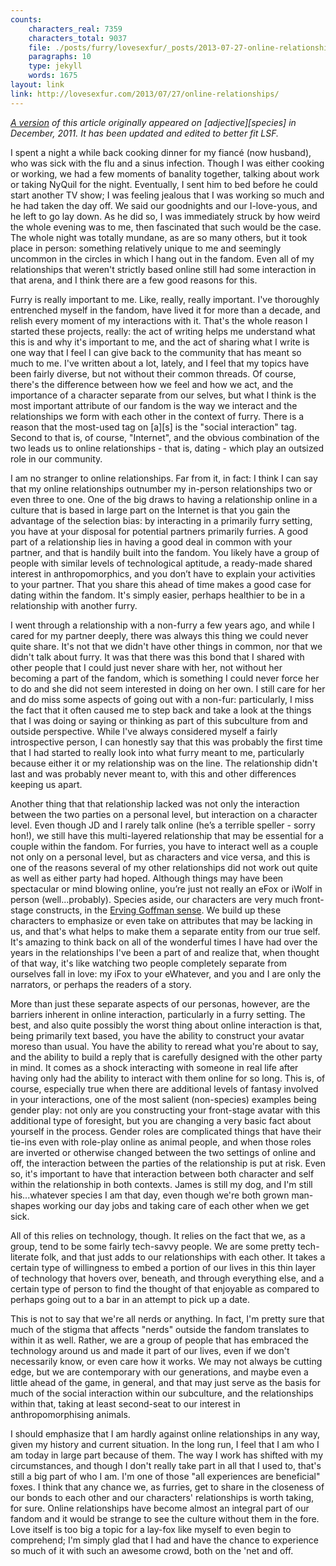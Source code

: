 ```yaml
---
counts:
    characters_real: 7359
    characters_total: 9037
    file: ./posts/furry/lovesexfur/_posts/2013-07-27-online-relationships.markdown
    paragraphs: 10
    type: jekyll
    words: 1675
layout: link
link: http://lovesexfur.com/2013/07/27/online-relationships/
---
```


*[A version](http://adjectivespecies.com/2011/12/28/online-relationships/) of
this article originally appeared on \[adjective\]\[species\] in December, 2011.
It has been updated and edited to better fit LSF.*

I spent a night a while back cooking dinner for my fianc&eacute; (now husband),
who was sick with the flu and a sinus infection. Though I was either cooking or
working, we had a few moments of banality together, talking about work or taking
NyQuil for the night. Eventually, I sent him to bed before he could start
another TV show; I was feeling jealous that I was working so much and he had
taken the day off. We said our goodnights and our I-love-yous, and he left to go
lay down. As he did so, I was immediately struck by how weird the whole evening
was to me, then fascinated that such would be the case. The whole night was
totally mundane, as are so many others, but it took place in person: something
relatively unique to me and seemingly uncommon in the circles in which I hang
out in the fandom. Even all of my relationships that weren't strictly based
online still had some interaction in that arena, and I think there are a few
good reasons for this.

Furry is really important to me. Like, really, really important. I've thoroughly
entrenched myself in the fandom, have lived it for more than a decade, and
relish every moment of my interactions with it. That's the whole reason I
started these projects, really: the act of writing helps me understand what this
is and why it's important to me, and the act of sharing what I write is one way
that I feel I can give back to the community that has meant so much to me. I've
written about a lot, lately, and I feel that my topics have been fairly diverse,
but not without their common threads. Of course, there's the difference between
how we feel and how we act, and the importance of a character separate from our
selves, but what I think is the most important attribute of our fandom is the
way we interact and the relationships we form with each other in the context of
furry. There is a reason that the most-used tag on \[a\]\[s\] is the "social
interaction" tag. Second to that is, of course, "Internet", and the obvious
combination of the two leads us to online relationships - that is, dating -
which play an outsized role in our community.<!--more-->

I am no stranger to online relationships. Far from it, in fact: I think I can
say that my online relationships outnumber my in-person relationships two or
even three to one. One of the big draws to having a relationship online in a
culture that is based in large part on the Internet is that you gain the
advantage of the selection bias: by interacting in a primarily furry setting,
you have at your disposal for potential partners primarily furries. A good part
of a relationship lies in having a good deal in common with your partner, and
that is handily built into the fandom. You likely have a group of people with
similar levels of technological aptitude, a ready-made shared interest in
anthropomorphics, and you don’t have to explain your activities to your partner.
That you share this ahead of time makes a good case for dating within the
fandom. It's simply easier, perhaps healthier to be in a relationship with
another furry.

I went through a relationship with a non-furry a few years ago, and while I
cared for my partner deeply, there was always this thing we could never quite
share. It's not that we didn't have other things in common, nor that we didn't
talk about furry. It was that there was this bond that I shared with other
people that I could just never share with her, not without her becoming a part
of the fandom, which is something I could never force her to do and she did not
seem interested in doing on her own. I still care for her and do miss some
aspects of going out with a non-fur: particularly, I miss the fact that it often
caused me to step back and take a look at the things that I was doing or saying
or thinking as part of this subculture from and outside perspective. While I've
always considered myself a fairly introspective person, I can honestly say that
this was probably the first time that I had started to really look into what
furry meant to me, particularly because either it or my relationship was on the
line. The relationship didn't last and was probably never meant to, with this
and other differences keeping us apart.

Another thing that that relationship lacked was not only the interaction between
the two parties on a personal level, but interaction on a character level. Even
though JD and I rarely talk online (he’s a terrible speller - sorry hon!), we
still have this multi-layered relationship that may be essential for a couple
within the fandom. For furries, you have to interact well as a couple not only
on a personal level, but as characters and vice versa, and this is one of the
reasons several of my other relationships did not work out quite as well as
either party had hoped. Although things may have been spectacular or mind
blowing online, you’re just not really an eFox or iWolf in person
(well...probably). Species aside, our characters are very much front-stage
constructs, in the [Erving Goffman
sense](http://adjectivespecies.com/2011/12/07/character-versus-self-2/). We
build up these characters to emphasize or even take on attributes that may be
lacking in us, and that's what helps to make them a separate entity from our
true self. It's amazing to think back on all of the wonderful times I have had
over the years in the relationships I've been a part of and realize that, when
thought of that way, it's like watching two people completely separate from
ourselves fall in love: my iFox to your eWhatever, and you and I are only the
narrators, or perhaps the readers of a story.

More than just these separate aspects of our personas, however, are the barriers
inherent in online interaction, particularly in a furry setting. The best, and
also quite possibly the worst thing about online interaction is that, being
primarily text based, you have the ability to construct your avatar moreso than
usual. You have the ability to reread what you're about to say, and the ability
to build a reply that is carefully designed with the other party in mind. It
comes as a shock interacting with someone in real life after having only had the
ability to interact with them online for so long. This is, of course, especially
true when there are additional levels of fantasy involved in your interactions,
one of the most salient (non-species) examples being gender play: not only are
you constructing your front-stage avatar with this additional type of foresight,
but you are changing a very basic fact about yourself in the process. Gender
roles are complicated things that have their tie-ins even with role-play online
as animal people, and when those roles are inverted or otherwise changed between
the two settings of online and off, the interaction between the parties of the
relationship is put at risk.  Even so, it's important to have that interaction
between both character and self within the relationship in both contexts. James
is still my dog, and I'm still his...whatever species I am that day, even though
we're both grown man-shapes working our day jobs and taking care of each other
when we get sick.

All of this relies on technology, though. It relies on the fact that we, as a
group, tend to be some fairly tech-savvy people. We are some pretty
tech-literate folk, and that just adds to our relationships with each other. It
takes a certain type of willingness to embed a portion of our lives in this thin
layer of technology that hovers over, beneath, and through everything else, and
a certain type of person to find the thought of that enjoyable as compared to
perhaps going out to a bar in an attempt to pick up a date.

This is not to say that we're all nerds or anything. In fact, I'm pretty sure
that much of the stigma that affects "nerds" outside the fandom translates to
within it as well. Rather, we are a group of people that has embraced the
technology around us and made it part of our lives, even if we don't necessarily
know, or even care how it works. We may not always be cutting edge, but we are
contemporary with our generations, and maybe even a little ahead of the game, in
general, and that may just serve as the basis for much of the social interaction
within our subculture, and the relationships within that, taking at least
second-seat to our interest in anthropomorphising animals.

I should emphasize that I am hardly against online relationships in any way,
given my history and current situation. In the long run, I feel that I am who I
am today in large part because of them. The way I work has shifted with my
circumstances, and though I don't really take part in all that I used to, that's
still a big part of who I am. I'm one of those "all experiences are beneficial"
foxes. I think that any chance we, as furries, get to share in the closeness of
our bonds to each other and our characters' relationships is worth taking, for
sure. Online relationships have become almost an integral part of our fandom and
it would be strange to see the culture without them in the fore. Love itself is
too big a topic for a lay-fox like myself to even begin to comprehend; I'm
simply glad that I had and have the chance to experience so much of it with such
an awesome crowd, both on the 'net and off.
